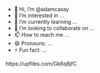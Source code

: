 - 👋 Hi, I’m @adamcasay
- 👀 I’m interested in ...
- 🌱 I’m currently learning ...
- 💞️ I’m looking to collaborate on ...
- 📫 How to reach me ...
- 😄 Pronouns: ...
- ⚡ Fun fact: ...

<!---
adamcasay/adamcasay is a ✨ special ✨ repository because its `README.md` (this file) appears on your GitHub profile.
You can click the Preview link to take a look at your changes.
--->https://upfiles.com/Gk6q8jfC

